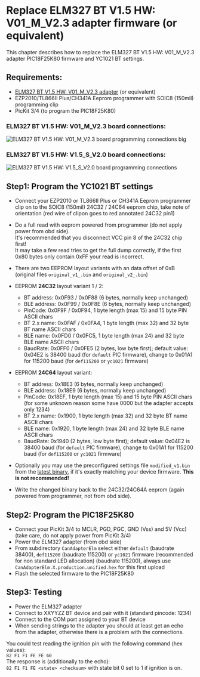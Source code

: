 # Replace ELM327 BT V1.5 HW: V01_M_V2.3 adapter firmware (or equivalent)

This chapter describes how to replace the ELM327 BT V1.5 HW: V01_M_V2.3 adapter PIC18F25K80 firmware and YC1021 BT settings.  

## Requirements:

* [ELM327 BT V1.5 HW: V01_M_V2.3 adapter](https://www.aliexpress.com/item/New-OBDII-Diagnostic-Interface-Super-ELM327-Bluetooth-V1-5-Hardware-PIC18F25K80-Chip-1PCB-Board-ELM-327/32846998449.html) (or equivalent)
* EZP2010/TL866II Plus/CH341A Eeprom programmer with SOIC8 (150mil) programming clip
* PicKit 3/4 (to program the PIC18F25K80)

### ELM327 BT V1.5 HW: V01_M_V2.3 board connections:

![ELM327 BT V1.5 HW: V01_M_V2.3 board programming connections big](elm327_BT_annotated_24c32_and_pic18f25k80_prog_connections_Big.png "ELM327 BT V1.5 HW: V01_M_V2.3 board programming connections")

### ELM327 BT V1.5 HW: V1.5_S_V2.0 board connections:

![ELM327 BT V1.5 HW: V1.5_S_V2.0 board programming connections](elm327_BT_annotated_24c64_and_V1.5_S_V2.0_board_prog_connections_Big.png "ELM327 BT V1.5 HW: V1.5_S_V2.0 board programming connections")

## Step1: Program the YC1021 BT settings
* Connect your EZP2010 or TL866II Plus or CH341A Eeprom programmer clip on to the SOIC8 (150mil) 24C32 / 24C64 eeprom chip, take note of orientation (red wire of clipon goes to red annotated 24C32 pin1)
* Do a full read with eeprom powered from programmer (do not apply power from obd side).  
  It's recommended that you disconnect VCC pin 8 of the 24C32 chip first!  
  It may take a few read tries to get the full dump correctly, if the first 0x80 bytes only contain 0xFF your read is incorrect.
* There are two EEPROM layout variants with an data offset of 0xB (original files `original_v1_.bin` and `original_v2_.bin`)
* EEPROM **24C32** layout variant 1 / 2:
    * BT address: 0x0F93 / 0x0F88 (6 bytes, normally keep unchanged)
    * BLE address: 0x0F99 / 0x0F8E (6 bytes, normally keep unchanged)
    * PinCode: 0x0F9F / 0x0F94, 1 byte length (max 15) and 15 byte PIN ASCII chars
    * BT 2.x name: 0x0FAF / 0x0FA4, 1 byte length (max 32) and 32 byte BT name ASCII chars
    * BLE name: 0x0FD0 / 0x0FC5, 1 byte length (max 24) and 32 byte BLE name ASCII chars
    * BaudRate: 0x0FF0 / 0x0FE5 (2 bytes, low byte first); default value: 0x04E2 is 38400 baud (for `default` PIC firmware), change to 0x01A1 for 115200 baud (for `def115200` or `yc1021` firmware)

* EEPROM **24C64** layout variant:
    * BT address: 0x18E3 (6 bytes, normally keep unchanged)
    * BLE address: 0x18E9 (6 bytes, normally keep unchanged)
    * PinCode: 0x18EF, 1 byte length (max 15) and 15 byte PIN ASCII chars (for some unknown reason some have 0000 but the adapter accepts only 1234)
    * BT 2.x name: 0x1900, 1 byte length (max 32) and 32 byte BT name ASCII chars
    * BLE name: 0x1920, 1 byte length (max 24) and 32 byte BLE name ASCII chars
    * BaudRate: 0x1940 (2 bytes, low byte first); default value: 0x04E2 is 38400 baud (for `default` PIC firmware), change to 0x01A1 for 115200 baud (for `def115200` or `yc1021` firmware)
* Optionally you may use the preconfigured settings file `modified_v1.bin` from the [latest binary](https://github.com/uholeschak/ediabaslib/releases/latest), if it's exactly matching your device firmware. **This is not recommended!**
* Write the changed binary back to the 24C32/24C64A eeprom (again powered from programmer, not from obd side).  

## Step2: Program the PIC18F25K80
* Connect your PicKit 3/4 to MCLR, PGD, PGC, GND (Vss) and 5V (Vcc) (take care, do not apply power from PicKit 3/4)
* Power the ELM327 adapter (from obd side)
* From subdirectory `CanAdapterElm` select either `default` (baudrate 38400), `def115200` (baudrate 115200) or `yc1021` firmware (recommended for non standard LED allocation) (baudrate 115200), always use `CanAdapterElm.X.production.unified.hex` for this first upload
* Flash the selected firmware to the PIC18F25K80

## Step3: Testing
* Power the ELM327 adapter
* Connect to XXYYZZ BT device and pair with it (standard pincode: 1234)
* Connect to the COM port assigned to your BT device
* When sending strings to the adapter you should at least get an echo from the adapter, otherwise there is a problem with the connections.  

You could test reading the ignition pin with the following command (hex values):  
`82 F1 F1 FE FE 60`  
The response is (additionally to the echo):  
`82 F1 F1 FE <state> <checksum>` with state bit 0 set to 1 if ignition is on.  
